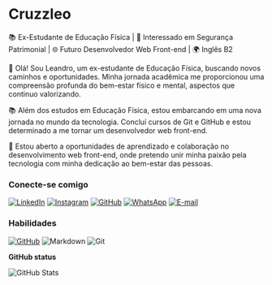 # Cruzzleo

📚 Ex-Estudante de Educação Física | 💼 Interessado em Segurança Patrimonial | 🌐 Futuro Desenvolvedor Web Front-end | 🌍 Inglês B2

👋 Olá! Sou Leandro, um ex-estudante de Educação Física, buscando novos caminhos e oportunidades. Minha jornada acadêmica me proporcionou uma compreensão profunda do bem-estar físico e mental, aspectos que continuo valorizando.

📚 Além dos estudos em Educação Física, estou embarcando em uma nova jornada no mundo da tecnologia. Concluí cursos de Git e GitHub e estou determinado a me tornar um desenvolvedor web front-end.

💼 Estou aberto a oportunidades de aprendizado e colaboração no desenvolvimento web front-end, onde pretendo unir minha paixão pela tecnologia com minha dedicação ao bem-estar das pessoas.

### Conecte-se comigo

[![LinkedIn](https://img.shields.io/badge/LinkedIn-0077B5?style=for-the-badge&logo=linkedin&logoColor=white)](www.linkedin.com/in/leandro-cruz-9ab17a2b3/)
[![Instagram](https://img.shields.io/badge/-Instagram-%23E4405F?style=for-the-badge&logo=instagram&logoColor=white)](https://www.instagram.com/leanddro_cruz/)
[![GitHub](https://img.shields.io/badge/GitHub-100000?style=for-the-badge&logo=github&logoColor=white)](https://github.com/Cruzzleo)
[![WhatsApp](https://img.shields.io/badge/WhatsApp-25D366?style=for-the-badge&logo=whatsapp&logoColor=white)](https://wa.me/55+11+S974761727)
[![E-mail](https://img.shields.io/badge/-Email-000?style=for-the-badge&logo=microsoft-outlook&logoColor=007BFF)](mailto:cruzz_leandro@icloud.com)

### Habilidades

[![GitHub](https://img.shields.io/badge/GitHub-100000?style=for-the-badge&logo=github&logoColor=white)](https://github.com/Cruzzleo) ![Markdown](https://img.shields.io/badge/Markdown-000?style=for-the-badge&logo=markdown) ![Git](https://img.shields.io/badge/GIT-E44C30?style=for-the-badge&logo=git&logoColor=white)

**GitHub status**

![GitHub Stats](https://github-readme-stats.vercel.app/api?username=Cruzzleo&theme=transparent&bg_color=000&border_color=30A3DC&show_icons=true&icon_color=30A3DC&title_color=E94D5F&text_color=FFF)
